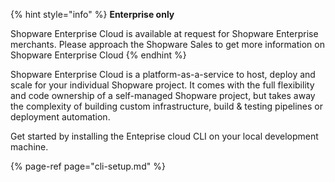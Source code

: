 {% hint style="info" %}
**Enterprise only** 

Shopware Enterprise Cloud is available at request for Shopware Enterprise merchants. Please approach the Shopware Sales to get more information on Shopware Enterprise Cloud
{% endhint %}

Shopware Enterprise Cloud is a platform-as-a-service to host, deploy and scale for your individual Shopware project.
It comes with the full flexibility and code ownership of a self-managed Shopware project, but takes away the complexity of building custom infrastructure, build & testing pipelines or deployment automation.

Get started by installing the Enteprise cloud CLI on your local development machine.

{% page-ref page="cli-setup.md" %}